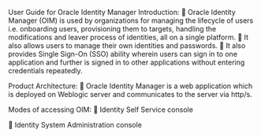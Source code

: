 User Guide for Oracle Identity Manager
Introduction:
	Oracle Identity Manager (OIM) is used by organizations for managing the lifecycle of users i.e. onboarding users, provisioning them to targets, handling the modifications and leaver process of identities, all on a single platform.
	It also allows users to manage their own identities and passwords.
	It also provides Single Sign-On (SSO) ability wherein users can sign in to one application and further is signed in to other applications without entering credentials repeatedly.

Product Architecture:
	Oracle Identity Manager is a web application which is deployed on Weblogic server and communicates to the server via http/s.
 










Modes of accessing OIM:
	Identity Self Service console
 
	Identity System Administration console
                 
